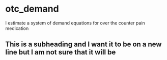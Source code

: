# otc_demand
I estimate a system of demand equations for over the counter pain medication
## This is a subheading and I want it to be on a new line but I am not sure that it will be
